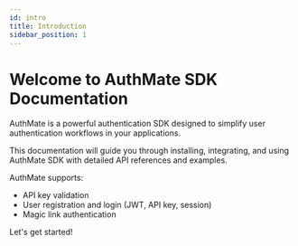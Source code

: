 ```yaml
---
id: intro
title: Introduction
sidebar_position: 1
---
```


# Welcome to AuthMate SDK Documentation

AuthMate is a powerful authentication SDK designed to simplify user authentication workflows in your applications.

This documentation will guide you through installing, integrating, and using AuthMate SDK with detailed API references and examples.

AuthMate supports:
- API key validation
- User registration and login (JWT, API key, session)
- Magic link authentication

Let's get started!
